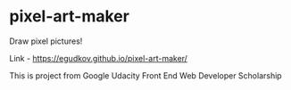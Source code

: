 # pixel-art-maker
Draw pixel pictures!

Link - https://egudkov.github.io/pixel-art-maker/

This is project from Google Udacity Front End Web Developer Scholarship